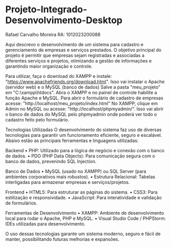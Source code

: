 # Projeto-Integrado-Desenvolvimento-Desktop
Rafael Carvalho Moreira
RA: 1012023200088

Aqui descrevo o desenvolvimento de um sistema para cadastro e gerenciamento de empresas e serviços prestados.
O objetivo principal do projeto é permitir que empresas sejam registradas e associadas a diferentes serviços e projetos, 
otimizando a gestão de informações e garantindo maior organização e controle.

Para utilizar, faça o download do XAMPP e instale: "https://www.apachefriends.org/download.html".	Isso vai instalar o Apache (servidor web) e o MySQL (banco de dados)
Salve a pasta "meu_projeto" em "C:\xampp\htdocs".
Abra o XAMPP e no painel de controle habilite a função Apache e MySQL.
Para abrir o formulário de cadastro de empresas acesse: "http://localhost/meu_projeto/index.html" 
No XAMPP, clique em Admin no MySQL ou acesse: "http://localhost/phpmyadmin/". Isso vai abrir o banco de dados do MySQL pelo phpmyadmin onde poderá ver todo o cadastro feito pelo formulário.


Tecnologias Utilizadas
O desenvolvimento do sistema faz uso de diversas tecnologias para garantir um funcionamento eficiente, seguro e escalável. 
Abaixo estão as principais ferramentas e linguagens utilizadas:

Backend
•	PHP: Utilizado para a lógica de negócio e conexão com o banco de dados.
•	PDO (PHP Data Objects): Para comunicação segura com o banco de dados, prevenindo SQL Injection.

Banco de Dados
•	MySQL (usado no XAMPP) ou SQL Server (para ambientes corporativos mais robustos).
•	Estrutura Relacional: Tabelas interligadas para armazenar empresas e serviços/projetos.

Frontend
•	HTML5: Para estruturar as páginas do sistema.
•	CSS3: Para estilização e responsividade.
•	JavaScript: Para interatividade e validação de formulários.

Ferramentas de Desenvolvimento
•	XAMPP: Ambiente de desenvolvimento local para rodar o Apache, PHP e MySQL.
•	Visual Studio Code / PHPStorm: IDEs utilizadas para desenvolvimento.

O uso dessas tecnologias garante um sistema moderno, seguro e fácil de manter, possibilitando futuras melhorias e expansões.
